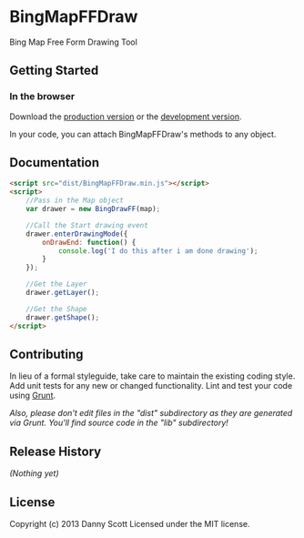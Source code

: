 # BingMapFFDraw

Bing Map Free Form Drawing Tool

## Getting Started
### In the browser
Download the [production version][min] or the [development version][max].

[min]: https://raw.github.com/dannyrscott/BingMapFreeFormDraw/master/dist/BingMapFFDraw.min.js
[max]: https://raw.github.com/dannyrscott/BingMapFreeFormDraw/master/dist/BingMapFFDraw.js


In your code, you can attach BingMapFFDraw's methods to any object.


## Documentation
```html
<script src="dist/BingMapFFDraw.min.js"></script>
<script>
	//Pass in the Map object
	var drawer = new BingDrawFF(map);

	//Call the Start drawing event
	drawer.enterDrawingMode({
		onDrawEnd: function() {
			console.log('I do this after i am done drawing');
		}
	});

	//Get the Layer
	drawer.getLayer();

	//Get the Shape
	drawer.getShape();
</script>
```


## Contributing
In lieu of a formal styleguide, take care to maintain the existing coding style. Add unit tests for any new or changed functionality. Lint and test your code using [Grunt](http://gruntjs.com/).

_Also, please don't edit files in the "dist" subdirectory as they are generated via Grunt. You'll find source code in the "lib" subdirectory!_

## Release History
_(Nothing yet)_

## License
Copyright (c) 2013 Danny Scott
Licensed under the MIT license.
